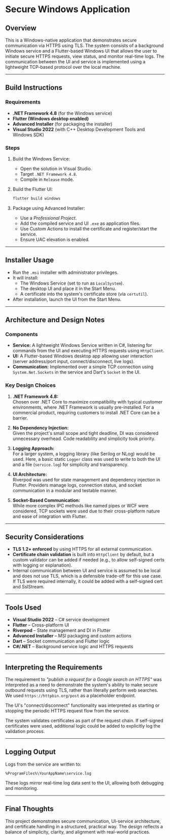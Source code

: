 # Secure Windows Application

## Overview

This is a Windows-native application that demonstrates secure communication via HTTPS using TLS. The system consists of a background Windows service and a Flutter-based Windows UI that allows the user to initiate secure HTTPS requests, view status, and monitor real-time logs. The communication between the UI and service is implemented using a lightweight TCP-based protocol over the local machine.

---

## Build Instructions

### Requirements

- **.NET Framework 4.8** (for the Windows service)
- **Flutter (Windows desktop enabled)**
- **Advanced Installer** (for packaging the installer)
- **Visual Studio 2022** (with C++ Desktop Development Tools and Windows SDK)

### Steps

1. Build the Windows Service:
   - Open the solution in Visual Studio.
   - Target `.NET Framework 4.8`.
   - Compile in `Release` mode.

2. Build the Flutter UI:
   ```bash
   flutter build windows
   ```

3. Package using Advanced Installer:
   - Use a *Professional Project*.
   - Add the compiled service and UI `.exe` as application files.
   - Use Custom Actions to install the certificate and register/start the service.
   - Ensure UAC elevation is enabled.

---

## Installer Usage

- Run the `.msi` installer with administrator privileges.
- It will install:
  - The Windows Service (set to run as `LocalSystem`).
  - The desktop UI and place it in the Start Menu.
  - A certificate into the system's certificate store (via `certutil`).
- After installation, launch the UI from the Start Menu.

---

## Architecture and Design Notes

### Components

- **Service:** A lightweight Windows Service written in C#, listening for commands from the UI and executing HTTPS requests using `HttpClient`.
- **UI:** A Flutter-based Windows desktop app allowing user interaction (server address/port input, connect/disconnect, live logs).
- **Communication:** Implemented over a simple TCP connection using `System.Net.Sockets` in the service and Dart's `Socket` in the UI.

### Key Design Choices

1. **.NET Framework 4.8:**  
   Chosen over .NET Core to maximize compatibility with typical customer environments, where .NET Framework is usually pre-installed. For a commercial product, requiring customers to install .NET Core can be a barrier.

2. **No Dependency Injection:**  
   Given the project's small scope and tight deadline, DI was considered unnecessary overhead. Code readability and simplicity took priority.

3. **Logging Approach:**  
   For a larger system, a logging library (like Serilog or NLog) would be used. Here, a basic static `Logger` class was used to write to both the UI and a file (`service.log`) for simplicity and transparency.

4. **UI Architecture:**  
   Riverpod was used for state management and dependency injection in Flutter. Providers manage logs, connection status, and socket communication in a modular and testable manner.

5. **Socket-Based Communication:**  
   While more complex IPC methods like named pipes or WCF were considered, TCP sockets were used due to their cross-platform nature and ease of integration with Flutter.

---

## Security Considerations

- **TLS 1.2+ enforced** by using HTTPS for all external communication.
- **Certificate chain validation** is built into `HttpClient` by default, but a custom validator can be added if needed (e.g., to allow self-signed certs with logging or explanation).
- Internal communication between UI and service is assumed to be local and does not use TLS, which is a defensible trade-off for this use case. If TLS were required internally, it could be added with a self-signed cert and SslStream.

---

## Tools Used

- **Visual Studio 2022** – C# service development
- **Flutter** – Cross-platform UI
- **Riverpod** – State management and DI in Flutter
- **Advanced Installer** – MSI packaging and custom actions
- **Dart** – Socket communication and Flutter logic
- **C#/.NET** – Background service logic and HTTPS requests

---

## Interpreting the Requirements

The requirement to _"publish a request for a Google search on HTTPS"_ was interpreted as a need to demonstrate the system's ability to make secure outbound requests using TLS, rather than literally perform web searches. We used `https://httpbin.org/post` as a placeholder endpoint.

The UI's "connect/disconnect" functionality was interpreted as starting or stopping the periodic HTTPS request flow from the service.

The system validates certificates as part of the request chain. If self-signed certificates were used, additional logic could be added to explicitly log the validation process.

---

## Logging Output

Logs from the service are written to:
```
%ProgramFiles%\YourAppName\service.log
```
These logs mirror real-time log data sent to the UI, allowing both debugging and monitoring.

---

## Final Thoughts

This project demonstrates secure communication, UI-service architecture, and certificate handling in a structured, practical way. The design reflects a balance of simplicity, clarity, and alignment with real-world practices.
